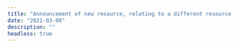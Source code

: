 ```yaml
---
title: "Announcement of new resource, relating to a different resource, **not** in response to a previously made offer"
date: "2021-03-08"
description: ""
headless: true
---
```


